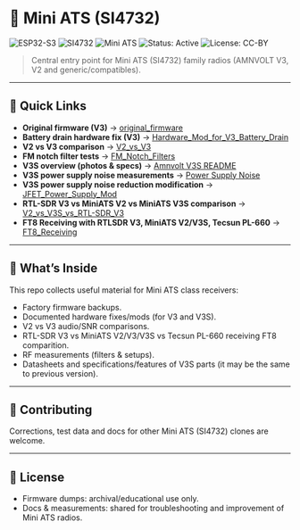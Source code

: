 # 📡 Mini ATS (SI4732)
![ESP32-S3](https://img.shields.io/badge/MCU-ESP32--S3-blue)
![SI4732](https://img.shields.io/badge/DSP-SI4732-lightgrey)
![Mini ATS](https://img.shields.io/badge/Radio-Mini%20ATS-green)
![Status: Active](https://img.shields.io/badge/status-active-success)
![License: CC-BY](https://img.shields.io/badge/license-CC--BY-blue)

> Central entry point for Mini ATS (SI4732) family radios (AMNVOLT V3, V2 and generic/compatibles).

---

## 🚀 Quick Links

* **Original firmware (V3)** → [original_firmware](./original_firmware/)
* **Battery drain hardware fix (V3)** → [Hardware_Mod_for_V3_Battery_Drain](./Hardware_Mod_for_V3_Battery_Drain/)
* **V2 vs V3 comparison** → [V2_vs_V3](./V2_vs_V3/)
* **FM notch filter tests** → [FM_Notch_Filters](./FM_Notch_Filters/)
* **V3S overview (photos & specs)** → [Amnvolt V3S README](./Amnvolt_V3S/README.md)
* **V3S power supply noise measurements** → [Power Supply Noise](./Amnvolt_V3S/Power_Supply_Noise/README.md)
* **V3S power supply noise reduction modification** → [JFET_Power_Supply_Mod](./Amnvolt_V3S/JFET_Power_Supply_Mod/README.md)
* **RTL-SDR V3 vs MiniATS V2 vs MiniATS V3S comparison** → [V2_vs_V3S_vs_RTL-SDR_V3](./V2_vs_V3S_vs_RTL-SDR_V3/)
* **FT8 Receiving with RTLSDR V3, MiniATS V2/V3S, Tecsun PL-660** → [FT8_Receiving](./FT8_Receiving/)

---

## 🧭 What’s Inside

This repo collects useful material for Mini ATS class receivers:  

* Factory firmware backups.  
* Documented hardware fixes/mods (for V3 and V3S).  
* V2 vs V3 audio/SNR comparisons.
* RTL-SDR V3 vs MiniATS V2/V3/V3S vs Tecsun PL-660 receiving FT8 comparition.
* RF measurements (filters & setups).
* Datasheets and specifications/features of V3S parts (it may be the same to previous version).

---

## 🤝 Contributing

Corrections, test data and docs for other Mini ATS (SI4732) clones are welcome.

---

## 📜 License

* Firmware dumps: archival/educational use only.  
* Docs & measurements: shared for troubleshooting and improvement of Mini ATS radios.  
